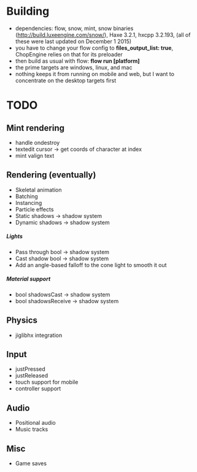 # Building
* dependencies: flow, snow, mint, snow binaries (http://build.luxeengine.com/snow/), Haxe 3.2.1, hxcpp 3.2.193, (all of these were last updated on December 1 2015)
* you have to change your flow config to **files_output_list: true**, ChopEngine relies on that for its preloader
* then build as usual with flow: **flow run [platform]**
* the prime targets are windows, linux, and mac
* nothing keeps it from running on mobile and web, but I want to concentrate on the desktop targets first

# TODO

## Mint rendering
* handle ondestroy
* textedit cursor -> get coords of character at index
* mint valign text

## Rendering (eventually)
* Skeletal animation
* Batching
* Instancing
* Particle effects
* Static shadows -> shadow system
* Dynamic shadows -> shadow system

##### Lights
* Pass through bool -> shadow system
* Cast shadow bool -> shadow system
* Add an angle-based falloff to the cone light to smooth it out

##### Material support
* bool shadowsCast -> shadow system
* bool shadowsReceive -> shadow system

## Physics
* jiglibhx integration

## Input
* justPressed
* justReleased
* touch support for mobile
* controller support

## Audio
* Positional audio
* Music tracks

## Misc
* Game saves

